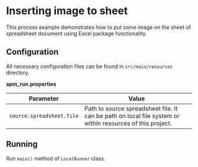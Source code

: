 # Inserting image to sheet

This process example demonstrates how to put some image on the sheet of spreadsheet document using Excel package functionality.  

## Configuration
All necessary configuration files can be found in <code>src/main/resources</code> directory.

**apm_run.properties**

| Parameter     | Value         |
| ------------- |---------------|
| `source.spreadsheet.file` | Path to source spreadsheet file. It can be path on local file system or within resources of this project. |

## Running

Run `main()` method of `LocalRunner` class.